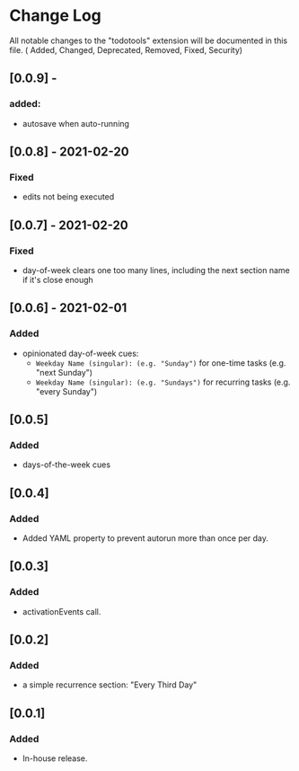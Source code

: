 # Change Log

All notable changes to the "todotools" extension will be documented in this file.
( Added, Changed, Deprecated, Removed, Fixed, Security)

## [0.0.9] - 
### added:
* autosave when auto-running

## [0.0.8] - 2021-02-20
### Fixed
* edits not being executed

## [0.0.7] - 2021-02-20
### Fixed
* day-of-week clears one too many lines, including the next section name if it's close enough

## [0.0.6] - 2021-02-01
### Added 
* opinionated day-of-week cues:
   - ```Weekday Name (singular): (e.g. "Sunday")``` for one-time tasks (e.g. "next Sunday")
   - ```Weekday Name (singular): (e.g. "Sundays")``` for recurring tasks (e.g. "every Sunday")

## [0.0.5]
### Added
* days-of-the-week cues

## [0.0.4]
### Added
* Added YAML property to prevent autorun more than once per day.

## [0.0.3]
### Added
* activationEvents call. 

## [0.0.2]
### Added
* a simple recurrence section: "Every Third Day" 

## [0.0.1]
### Added
* In-house release. 